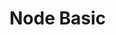 <!--
 * @Author       : facsert
 * @Date         : 2023-07-24 17:05:59
 * @LastEditTime : 2023-07-28 11:47:03
 * @Description  : edit description
-->

# Node Basic

```js
 
```
